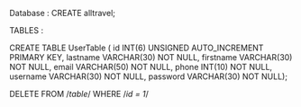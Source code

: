 Database : CREATE alltravel;

TABLES :

CREATE TABLE UserTable (
id INT(6) UNSIGNED AUTO_INCREMENT PRIMARY KEY,
lastname VARCHAR(30) NOT NULL,
firstname VARCHAR(30) NOT NULL,
email VARCHAR(50) NOT NULL,
phone INT(10) NOT NULL,
username VARCHAR(30) NOT NULL,
password VARCHAR(30) NOT NULL);

DELETE FROM /*table*/ WHERE /*id = 1*/